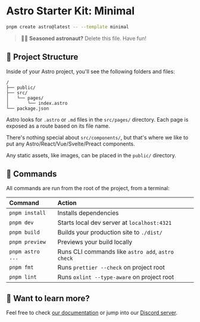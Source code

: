 # Astro Starter Kit: Minimal

```sh
pnpm create astro@latest -- --template minimal
```

> 🧑‍🚀 **Seasoned astronaut?** Delete this file. Have fun!

## 🚀 Project Structure

Inside of your Astro project, you'll see the following folders and files:

```text
/
├── public/
├── src/
│   └── pages/
│       └── index.astro
└── package.json
```

Astro looks for `.astro` or `.md` files in the `src/pages/` directory. Each page is exposed as a route based on its file name.

There's nothing special about `src/components/`, but that's where we like to put any Astro/React/Vue/Svelte/Preact components.

Any static assets, like images, can be placed in the `public/` directory.

## 🧞 Commands

All commands are run from the root of the project, from a terminal:

| Command          | Action                                            |
| :--------------- | :------------------------------------------------ |
| `pnpm install`   | Installs dependencies                             |
| `pnpm dev`       | Starts local dev server at `localhost:4321`       |
| `pnpm build`     | Builds your production site to `./dist/`          |
| `pnpm preview`   | Previews your build locally                       |
| `pnpm astro ...` | Runs CLI commands like `astro add`, `astro check` |
| `pnpm fmt`       | Runs `prettier --check` on project root           |
| `pnpm lint`      | Runs `oxlint --type-aware` on project root        |

## 👀 Want to learn more?

Feel free to check [our documentation](https://docs.astro.build) or jump into our [Discord server](https://astro.build/chat).
